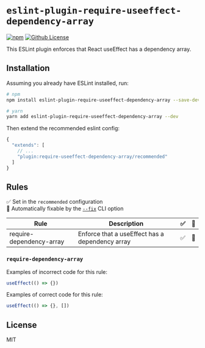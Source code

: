 # `eslint-plugin-require-useeffect-dependency-array`
[![npm](https://img.shields.io/npm/v/eslint-plugin-require-useeffect-dependency-array)](https://www.npmjs.com/package/eslint-plugin-require-useeffect-dependency-array)
[![Github License](https://img.shields.io/github/license/CloudNStoyan/eslint-plugin-require-useeffect-dependency-array)](https://github.com/CloudNStoyan/eslint-plugin-require-useeffect-dependency-array/blob/main/LICENSE)


This ESLint plugin enforces that React useEffect has a dependency array.

## Installation

Assuming you already have ESLint installed, run:

```sh
# npm
npm install eslint-plugin-require-useeffect-dependency-array --save-dev

# yarn
yarn add eslint-plugin-require-useeffect-dependency-array --dev
```

Then extend the recommended eslint config:

```js
{
  "extends": [
    // ...
    "plugin:require-useeffect-dependency-array/recommended"
  ]
}
```

## Rules

✅ Set in the `recommended` configuration\
🔧 Automatically fixable by the [`--fix`](https://eslint.org/docs/latest/user-guide/command-line-interface#--fix) CLI option

| Rule                                                                                                                                                | Description                                                        | ✅  | 🔧  |
| --------------------------------------------------------------------------------------------------------------------------------------------------- | ------------------------------------------------------------------ | :-: | :-: |
| require-dependency-array                             | Enforce that a useEffect has a dependency array                        | ✅  | 🔧  |     |

### `require-dependency-array`

Examples of incorrect code for this rule:
```js
useEffect(() => {})
```

Examples of correct code for this rule:
```js
useEffect(() => {}, [])
```

## License

MIT
